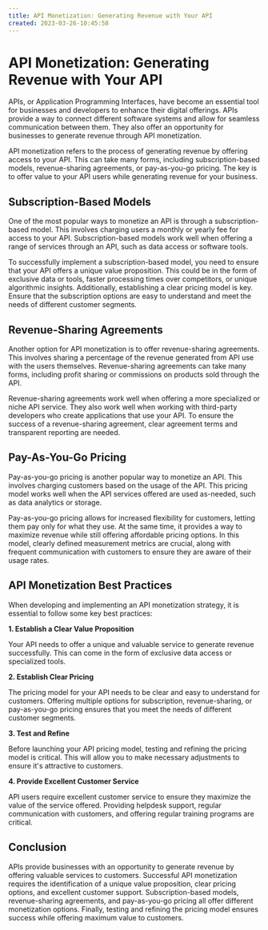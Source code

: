```yaml
---
title: API Monetization: Generating Revenue with Your API 
created: 2023-03-26-10:45:58
---
```


# API Monetization: Generating Revenue with Your API

APIs, or Application Programming Interfaces, have become an essential tool for businesses and developers to enhance their digital offerings. APIs provide a way to connect different software systems and allow for seamless communication between them. They also offer an opportunity for businesses to generate revenue through API monetization.

API monetization refers to the process of generating revenue by offering access to your API. This can take many forms, including subscription-based models, revenue-sharing agreements, or pay-as-you-go pricing. The key is to offer value to your API users while generating revenue for your business.

## Subscription-Based Models

One of the most popular ways to monetize an API is through a subscription-based model. This involves charging users a monthly or yearly fee for access to your API. Subscription-based models work well when offering a range of services through an API, such as data access or software tools.

To successfully implement a subscription-based model, you need to ensure that your API offers a unique value proposition. This could be in the form of exclusive data or tools, faster processing times over competitors, or unique algorithmic insights. Additionally, establishing a clear pricing model is key. Ensure that the subscription options are easy to understand and meet the needs of different customer segments.

## Revenue-Sharing Agreements

Another option for API monetization is to offer revenue-sharing agreements. This involves sharing a percentage of the revenue generated from API use with the users themselves. Revenue-sharing agreements can take many forms, including profit sharing or commissions on products sold through the API.

Revenue-sharing agreements work well when offering a more specialized or niche API service. They also work well when working with third-party developers who create applications that use your API. To ensure the success of a revenue-sharing agreement, clear agreement terms and transparent reporting are needed.

## Pay-As-You-Go Pricing

Pay-as-you-go pricing is another popular way to monetize an API. This involves charging customers based on the usage of the API. This pricing model works well when the API services offered are used as-needed, such as data analytics or storage.

Pay-as-you-go pricing allows for increased flexibility for customers, letting them pay only for what they use. At the same time, it provides a way to maximize revenue while still offering affordable pricing options. In this model, clearly defined measurement metrics are crucial, along with frequent communication with customers to ensure they are aware of their usage rates.

## API Monetization Best Practices

When developing and implementing an API monetization strategy, it is essential to follow some key best practices:

**1. Establish a Clear Value Proposition**

Your API needs to offer a unique and valuable service to generate revenue successfully. This can come in the form of exclusive data access or specialized tools.

**2. Establish Clear Pricing**

The pricing model for your API needs to be clear and easy to understand for customers. Offering multiple options for subscription, revenue-sharing, or pay-as-you-go pricing ensures that you meet the needs of different customer segments.

**3. Test and Refine**

Before launching your API pricing model, testing and refining the pricing model is critical. This will allow you to make necessary adjustments to ensure it's attractive to customers.

**4. Provide Excellent Customer Service**

API users require excellent customer service to ensure they maximize the value of the service offered. Providing helpdesk support, regular communication with customers, and offering regular training programs are critical.

## Conclusion

APIs provide businesses with an opportunity to generate revenue by offering valuable services to customers. Successful API monetization requires the identification of a unique value proposition, clear pricing options, and excellent customer support. Subscription-based models, revenue-sharing agreements, and pay-as-you-go pricing all offer different monetization options. Finally, testing and refining the pricing model ensures success while offering maximum value to customers.
